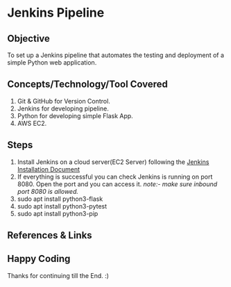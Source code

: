 # Jenkins Pipeline

## Objective
To set up a Jenkins pipeline that automates the testing and deployment of a simple Python web application.

## Concepts/Technology/Tool Covered
1. Git & GitHub for Version Control.
2. Jenkins for developing pipeline.
3. Python for developing simple Flask App.
4. AWS EC2.

## Steps
1. Install Jenkins on a cloud server(EC2 Server) following the [Jenkins Installation Document](https://www.jenkins.io/doc/book/installing/)
2. If everything is successful you can check Jenkins is running on port 8080. Open the port and you can access it.
_note:- make sure inbound port 8080 is allowed._
3. sudo apt install python3-flask
4. sudo apt install python3-pytest
5. sudo apt install python3-pip

## References & Links

## Happy Coding
Thanks for continuing till the End. :)